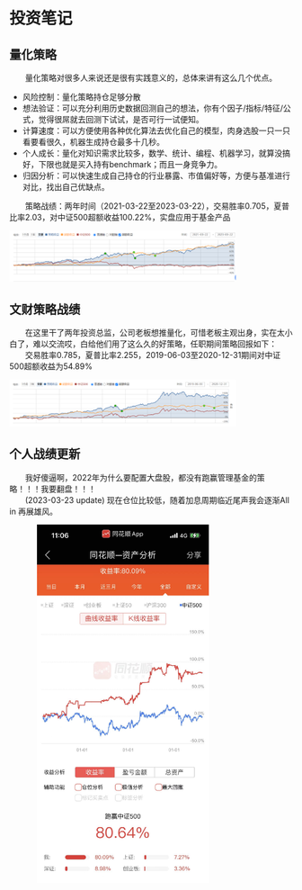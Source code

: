 # 投资笔记

## 量化策略
&emsp;&emsp;量化策略对很多人来说还是很有实践意义的，总体来讲有这么几个优点。
  - 风险控制：量化策略持仓足够分散
  - 想法验证：可以充分利用历史数据回测自己的想法，你有个因子/指标/特征/公式，觉得很屌就去回测下试试，是否可行一试便知。
  - 计算速度：可以方便使用各种优化算法去优化自己的模型，肉身选股一只一只看要看很久，机器生成持仓最多十几秒。
  - 个人成长：量化对知识需求比较多，数学、统计、编程、机器学习，就算没搞好，下限也就是买入持有benchmark；而且一身竞争力。
  - 归因分析：可以快速生成自己持仓的行业暴露、市值偏好等，方便与基准进行对比，找出自己优缺点。
  
&emsp;&emsp;策略战绩：两年时间（2021-03-22至2023-03-22），交易胜率0.705，夏普比率2.03，对中证500超额收益100.22%，实盘应用于基金产品  

<div align=center style="width:80%">
<img src="../imgs/strategy.png" />
</div>



## 文财策略战绩
&emsp;&emsp;在这里干了两年投资总监，公司老板想推量化，可惜老板主观出身，实在太小白了，难以交流哎，白给他们用了这么久的好策略，任职期间策略回报如下：  
&emsp;&emsp;交易胜率0.785，夏普比率2.255，2019-06-03至2020-12-31期间对中证500超额收益为54.89%
<div align=center style="width:80%">
<img src="../imgs/wencai_return.png" />
</div>


## 个人战绩更新
&emsp;&emsp;我好傻逼啊，2022年为什么要配置大盘股，都没有跑赢管理基金的策略！！！我要翻盘！！！  
&emsp;&emsp;(2023-03-23 update) 现在仓位比较低，随着加息周期临近尾声我会逐渐All in 再展雄风。  

<div align=center style="width:80%">
<img src="../imgs/my.png" />
</div>
